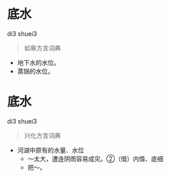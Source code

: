 # 底水
di3 shuei3
> 如皋方言词典
- 地下水的水位。
- 蒸锅的水位。

# 底水
di3 shuei3
> 兴化方言词典
- 河湖中原有的水量、水位
  - ～太大，遭连阴雨容易成灾。②（借）内情、底细
  - 把～。
